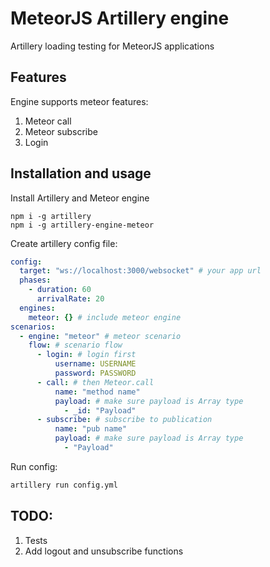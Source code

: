 # MeteorJS Artillery engine

Artillery loading testing for MeteorJS applications

## Features

Engine supports meteor features:
1. Meteor call
2. Meteor subscribe
3. Login

## Installation and usage

Install Artillery and Meteor engine

```
npm i -g artillery
npm i -g artillery-engine-meteor
```

Create artillery config file: 

```yml
config:
  target: "ws://localhost:3000/websocket" # your app url
  phases:
    - duration: 60
      arrivalRate: 20
  engines:
    meteor: {} # include meteor engine
scenarios:
  - engine: "meteor" # meteor scenario
    flow: # scenario flow
      - login: # login first
          username: USERNAME
          password: PASSWORD
      - call: # then Meteor.call
          name: "method name"
          payload: # make sure payload is Array type
            - _id: "Payload"
      - subscribe: # subscribe to publication
          name: "pub name"
          payload: # make sure payload is Array type
            - "Payload"
```

Run config:

```sh
artillery run config.yml
```

## TODO:

1. Tests
2. Add logout and unsubscribe functions